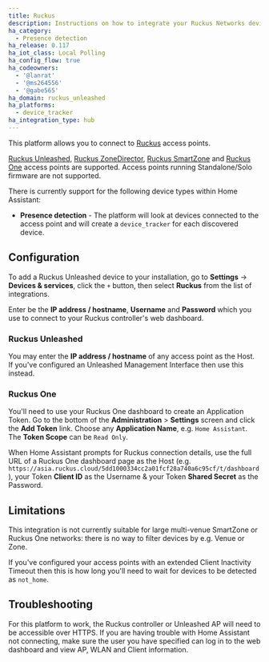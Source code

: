 ```yaml
---
title: Ruckus
description: Instructions on how to integrate your Ruckus Networks device into Home Assistant.
ha_category:
  - Presence detection
ha_release: 0.117
ha_iot_class: Local Polling
ha_config_flow: true
ha_codeowners:
  - '@lanrat'
  - '@ms264556'
  - '@gabe565'
ha_domain: ruckus_unleashed
ha_platforms:
  - device_tracker
ha_integration_type: hub
---
```


This platform allows you to connect to [Ruckus](https://www.ruckusnetworks.com/) access points.

[Ruckus Unleashed](https://www.ruckusnetworks.com/products/network-control-and-management/controller-less/),
[Ruckus ZoneDirector](https://support.ruckuswireless.com/products/73),
[Ruckus SmartZone](https://www.ruckusnetworks.com/products/network-control-and-management/network-controllers/)
and [Ruckus One](https://www.ruckusnetworks.com/products/network-control-and-management/cloud-managed/)
access points are supported. Access points running Standalone/Solo firmware are not supported.

There is currently support for the following device types within Home Assistant:

- **Presence detection** - The platform will look at devices connected to the access point and will
create a `device_tracker` for each discovered device.

## Configuration

To add a Ruckus Unleashed device to your installation, go to **Settings** -> **Devices & services**,
click the `+` button, then select **Ruckus** from the list of integrations.

Enter be the **IP address / hostname**, **Username** and **Password** which you use to connect
to your Ruckus controller's web dashboard.

### Ruckus Unleashed

You may enter the **IP address / hostname** of any access point as the Host.
If you've configured an Unleashed Management Interface then use this instead.

### Ruckus One

You'll need to use your Ruckus One dashboard to create an Application Token. Go to the bottom of the
**Administration** > **Settings** screen and click the **Add Token** link. Choose any
**Application Name**, e.g. `Home Assistant`. The **Token Scope** can be `Read Only`.

When Home Assistant prompts for Ruckus connection details, use the full URL of a Ruckus One
dashboard page as the Host (e.g. `https://asia.ruckus.cloud/5dd1000334cc2a01fcf28a740a6c95cf/t/dashboard`),
your Token **Client ID** as the Username & your Token **Shared Secret** as the Password.

## Limitations

This integration is not currently suitable for large multi-venue SmartZone or Ruckus One networks: there
is no way to filter devices by e.g. Venue or Zone.

If you've configured your access points with an extended Client Inactivity Timeout then this is how long
you'll need to wait for devices to be detected as `not_home`.

## Troubleshooting

For this platform to work, the Ruckus controller or Unleashed AP will need to be accessible over HTTPS.
If you are having trouble with Home Assistant not connecting, make sure the user you have specified
can log in to the web dashboard and view AP, WLAN and Client information.
